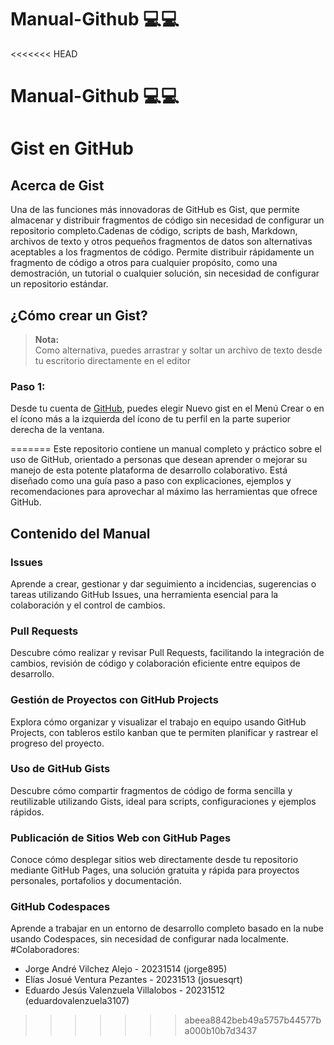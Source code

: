 # Manual-Github 💻💻
<<<<<<< HEAD

# Manual-Github 💻💻
<!-- Inicio de aporte de  Elias Josue Ventura Pezantes -->
# Gist en GitHub
## Acerca de Gist
<p> Una de las funciones más innovadoras de GitHub es Gist, que permite almacenar y distribuir fragmentos de código sin necesidad de configurar un repositorio completo.Cadenas de código, scripts de bash, Markdown, archivos de texto y otros pequeños fragmentos de datos son alternativas aceptables a los fragmentos de código. Permite distribuir rápidamente un fragmento de código a otros para cualquier propósito, como una demostración, un tutorial o cualquier solución, sin necesidad de configurar un repositorio estándar. </p>

## ¿Cómo crear un Gist?


> **Nota:**<br>Como alternativa, puedes arrastrar y soltar un archivo de texto desde tu escritorio directamente en el editor

<h3>Paso 1: </h3> Desde tu cuenta de <u>GitHub</u>, puedes elegir Nuevo gist en el Menú Crear o en el ícono más a la izquierda del ícono de tu perfil en la parte superior derecha de la ventana.


<!-- Fin de aporte de Elias Josue Ventura Pezantes -->

=======
Este repositorio contiene un manual completo y práctico sobre el uso de GitHub, orientado a personas que desean aprender o mejorar su manejo de esta potente plataforma de desarrollo colaborativo. Está diseñado como una guía paso a paso con explicaciones, ejemplos y recomendaciones para aprovechar al máximo las herramientas que ofrece GitHub.
## Contenido del Manual
### Issues
Aprende a crear, gestionar y dar seguimiento a incidencias, sugerencias o tareas utilizando GitHub Issues, una herramienta esencial para la colaboración y el control de cambios.
### Pull Requests
Descubre cómo realizar y revisar Pull Requests, facilitando la integración de cambios, revisión de código y colaboración eficiente entre equipos de desarrollo.
### Gestión de Proyectos con GitHub Projects
Explora cómo organizar y visualizar el trabajo en equipo usando GitHub Projects, con tableros estilo kanban que te permiten planificar y rastrear el progreso del proyecto.
### Uso de GitHub Gists
Descubre cómo compartir fragmentos de código de forma sencilla y reutilizable utilizando Gists, ideal para scripts, configuraciones y ejemplos rápidos.
### Publicación de Sitios Web con GitHub Pages
Conoce cómo desplegar sitios web directamente desde tu repositorio mediante GitHub Pages, una solución gratuita y rápida para proyectos personales, portafolios y documentación.
### GitHub Codespaces
Aprende a trabajar en un entorno de desarrollo completo basado en la nube usando Codespaces, sin necesidad de configurar nada localmente.
#Colaboradores:
- Jorge André Vilchez Alejo - 20231514 (jorge895)
- Elías Josué Ventura Pezantes - 20231513 (josuesqrt)
- Eduardo Jesús Valenzuela Villalobos - 20231512 (eduardovalenzuela3107)
>>>>>>> abeea8842beb49a5757b44577ba000b10b7d3437
